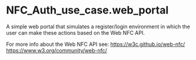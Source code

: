 # NFC_Auth_use_case.web_portal
A simple web portal that simulates a register/login environment in which the user can make these actions based on the Web NFC API.

For more info about the Web NFC API see:
 https://w3c.github.io/web-nfc/
 https://www.w3.org/community/web-nfc/
